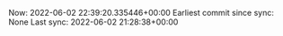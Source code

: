 Now: 2022-06-02 22:39:20.335446+00:00 Earliest commit since sync: None Last sync: 2022-06-02 21:28:38+00:00

